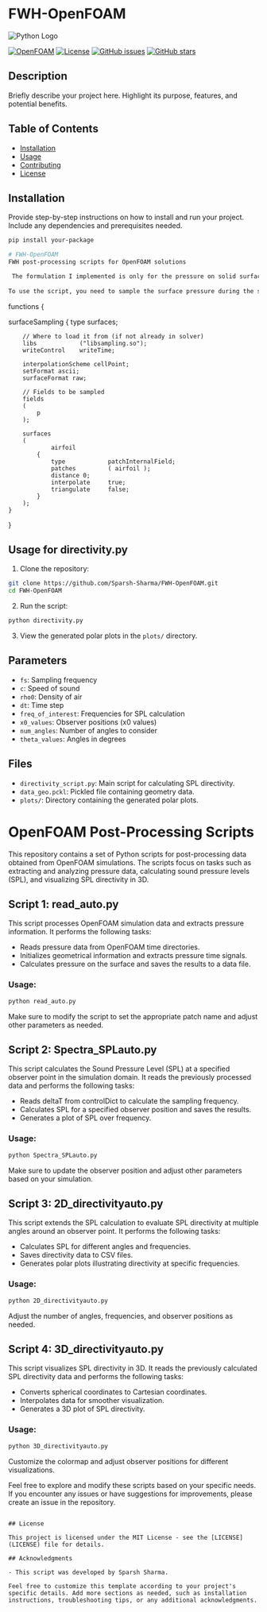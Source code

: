 # FWH-OpenFOAM

![Python Logo](https://www.python.org/static/community_logos/python-logo.png)


[![OpenFOAM](https://img.shields.io/badge/OpenFOAM-v2106-blue.svg)](http://www.openfoam.com/)
[![License](https://img.shields.io/badge/License-MIT-blue.svg)](LICENSE)
[![GitHub issues](https://img.shields.io/github/issues/your-username/your-repo)](https://github.com/your-username/your-repo/issues)
[![GitHub stars](https://img.shields.io/github/stars/your-username/your-repo)](https://github.com/your-username/your-repo/stargazers)

## Description

Briefly describe your project here. Highlight its purpose, features, and potential benefits.

## Table of Contents

- [Installation](#installation)
- [Usage](#usage)
- [Contributing](#contributing)
- [License](#license)

## Installation

Provide step-by-step instructions on how to install and run your project. Include any dependencies and prerequisites needed.

```bash
pip install your-package

# FWH-OpenFOAM
FWH post-processing scripts for OpenFOAM solutions

 The formulation I implemented is only for the pressure on solid surfaces though and does not include convection. 
 
To use the script, you need to sample the surface pressure during the simulation. Use this function in OpenFOAM:


```
functions
{

  surfaceSampling
    {
        type surfaces;

        // Where to load it from (if not already in solver)
        libs            ("libsampling.so");
        writeControl    writeTime;

        interpolationScheme cellPoint;
        setFormat ascii;
        surfaceFormat raw;

        // Fields to be sampled
        fields
        (
            p
        );

        surfaces
        (
                airfoil
            {
                type            patchInternalField;
                patches         ( airfoil );
                distance 0;
                interpolate     true;
                triangulate     false;
            }
        );
    }
}




## Usage for directivity.py

1. Clone the repository:

```bash
git clone https://github.com/Sparsh-Sharma/FWH-OpenFOAM.git
cd FWH-OpenFOAM
```

2. Run the script:

```bash
python directivity.py
```

3. View the generated polar plots in the `plots/` directory.

## Parameters

- `fs`: Sampling frequency
- `c`: Speed of sound
- `rho0`: Density of air
- `dt`: Time step
- `freq_of_interest`: Frequencies for SPL calculation
- `x0_values`: Observer positions (x0 values)
- `num_angles`: Number of angles to consider
- `theta_values`: Angles in degrees

## Files

- `directivity_script.py`: Main script for calculating SPL directivity.
- `data_geo.pckl`: Pickled file containing geometry data.
- `plots/`: Directory containing the generated polar plots.


# OpenFOAM Post-Processing Scripts

This repository contains a set of Python scripts for post-processing data obtained from OpenFOAM simulations. The scripts focus on tasks such as extracting and analyzing pressure data, calculating sound pressure levels (SPL), and visualizing SPL directivity in 3D.

## Script 1: read_auto.py

This script processes OpenFOAM simulation data and extracts pressure information. It performs the following tasks:

- Reads pressure data from OpenFOAM time directories.
- Initializes geometrical information and extracts pressure time signals.
- Calculates pressure on the surface and saves the results to a data file.

### Usage:

```bash
python read_auto.py
```

Make sure to modify the script to set the appropriate patch name and adjust other parameters as needed.

## Script 2: Spectra_SPLauto.py

This script calculates the Sound Pressure Level (SPL) at a specified observer point in the simulation domain. It reads the previously processed data and performs the following tasks:

- Reads deltaT from controlDict to calculate the sampling frequency.
- Calculates SPL for a specified observer position and saves the results.
- Generates a plot of SPL over frequency.

### Usage:

```bash
python Spectra_SPLauto.py
```

Make sure to update the observer position and adjust other parameters based on your simulation.

## Script 3: 2D_directivityauto.py

This script extends the SPL calculation to evaluate SPL directivity at multiple angles around an observer point. It performs the following tasks:

- Calculates SPL for different angles and frequencies.
- Saves directivity data to CSV files.
- Generates polar plots illustrating directivity at specific frequencies.

### Usage:

```bash
python 2D_directivityauto.py
```

Adjust the number of angles, frequencies, and observer positions as needed.

## Script 4: 3D_directivityauto.py

This script visualizes SPL directivity in 3D. It reads the previously calculated SPL directivity data and performs the following tasks:

- Converts spherical coordinates to Cartesian coordinates.
- Interpolates data for smoother visualization.
- Generates a 3D plot of SPL directivity.

### Usage:

```bash
python 3D_directivityauto.py
```

Customize the colormap and adjust observer positions for different visualizations.

Feel free to explore and modify these scripts based on your specific needs. If you encounter any issues or have suggestions for improvements, please create an issue in the repository.
```

## License

This project is licensed under the MIT License - see the [LICENSE](LICENSE) file for details.

## Acknowledgments

- This script was developed by Sparsh Sharma.

Feel free to customize this template according to your project's specific details. Add more sections as needed, such as installation instructions, troubleshooting tips, or any additional acknowledgments.
